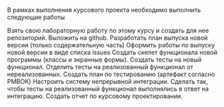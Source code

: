 В рамках выполнения курсового проекта необходимо выполнить следующие работы

Взять свою лабораторную работу по этому курсу и создать для нее репозиторий. Выложить на github.
Разработать план выпуска новой версии (только содержательную часть)
Оформить работы по выпуску новой версии в виде списка issues
Создать скелет функционала новой программы (классы и экранные формы).
Создать тесты на новый функционал. Отделить тесты на реализованный функционал от нереализованных.
Создать план по тестированию (артефакт согласно PMBOK)
Настроить систему непрерывной интеграции. Сделать так, чтобы тесты на реализованный функционал выполнялись в ответ на интеграцию.
Создать отчет по курсовому проектировании.
